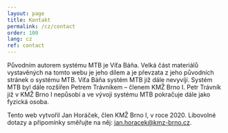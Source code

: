 ```yaml
---
layout: page
title: Kontakt
permalink: /cz/contact
order: 100
lang: cz
ref: contact
---
```


Původním autorem systému MTB je Víťa Báňa. Velká část materiálů vystavěných na
tomto webu je jeho dílem a je převzata z jeho původních stránek o systému MTB.
Víťa Báňa systém MTB již dále nevyvíjí. Systém MTB byl dále rozšířen Petrem
Trávníkem – členem KMŽ Brno I. Petr Trávník již v KMŽ Brno I nepůsobí a ve
vývoji systému MTB pokračuje dále jako fyzická osoba.

Tento web vytvořil Jan Horáček, člen KMŽ Brno I, v roce 2020. Libovolné dotazy
a připomínky směřujte na něj:
[jan.horacek@kmz-brno.cz](mailto:jan.horacek@kmz-brno.cz).

